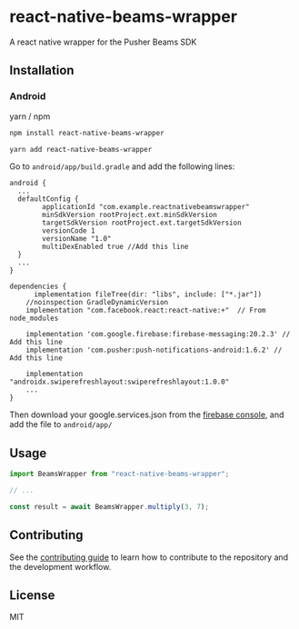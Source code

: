 # react-native-beams-wrapper

A react native wrapper for the Pusher Beams SDK

## Installation

### Android
yarn / npm
```sh
npm install react-native-beams-wrapper

yarn add react-native-beams-wrapper
```

Go to `android/app/build.gradle` and add the following lines:

```
android {
  ...
  defaultConfig {
        applicationId "com.example.reactnativebeamswrapper"
        minSdkVersion rootProject.ext.minSdkVersion
        targetSdkVersion rootProject.ext.targetSdkVersion
        versionCode 1
        versionName "1.0"
        multiDexEnabled true //Add this line
  }
  ...
}

dependencies {
      implementation fileTree(dir: "libs", include: ["*.jar"])
    //noinspection GradleDynamicVersion
    implementation "com.facebook.react:react-native:+"  // From node_modules

    implementation 'com.google.firebase:firebase-messaging:20.2.3' // Add this line
    implementation 'com.pusher:push-notifications-android:1.6.2' // Add this line

    implementation "androidx.swiperefreshlayout:swiperefreshlayout:1.0.0"
    ...
}
```

Then download your google.services.json from the [firebase console](https://console.firebase.google.com/),
and add the file to `android/app/`

## Usage

```js
import BeamsWrapper from "react-native-beams-wrapper";

// ...

const result = await BeamsWrapper.multiply(3, 7);
```

## Contributing

See the [contributing guide](CONTRIBUTING.md) to learn how to contribute to the repository and the development workflow.

## License

MIT
